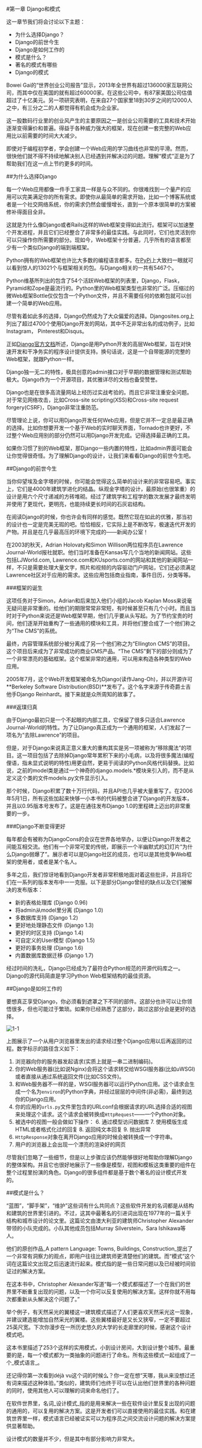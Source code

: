 #第一章 Django和模式

这一章节我们将会讨论以下主题：

- 为什么选择Django？
- Django的前世今生
- Django是如何工作的
- 模式是什么？
- 著名的模式有哪些
- Django的模式

Bowei Gai的“世界创业公司报告”显示，2013年全世界有超过136000家互联网公司，而其中仅在美国的就有超过60000家。在这些公司中，有87家美国公司估值超过了十亿美元。另一项研究表明，在来自27个国家里18到30岁之间的12000人之中，有三分之二的人都觉得有机会成为企业家。

这一股数码行业里的创业风产生的主要原因之一是创业公司需要的工具和技术开始逐渐变得廉价和普遍。得益于各种威力强大的框架，现在创建一套完整的Web应用比以前需要的时间大大减少。

即使对于编程初学者，学会创建一个Web应用的学习曲线也非常的平滑。然而，很快他们就不得不持续地解决别人已经遇到并解决过的问题。理解“模式”正是为了帮助我们在这一点上节约更多的时间。

##为什么选择Django

每一个Web应用都像一件手工家具一样是与众不同的。你很难找到一个量产的应用可以完美满足你的所有需求。即使你从最简单的需求开始，比如一个博客系统或者是一个社交网络系统，你的需求仍然会缓慢增长，直到一个原本很简单的方案被修补得面目全非。

这就是为什么像Django或者Rails这样的Web框架变得如此流行。框架可以加速整个开发进程，并且它们已经整合了非常多的最佳实践。与此同时，它们也灵活到你可以只操作你所需要的部分。现如今，Web框架十分普遍，几乎所有的语言都至少有一个类似Django的端到端框架。

Python拥有的Web框架也许比大多数的编程语言都多。在[PyPi](https://pypi.python.org/pypi)上大致扫一眼就可以看到惊人的13021个与框架相关的包。与Django相关的一共有5467个。

Python维基所列出的包含了54个活跃Web框架的列表里，Django，Flask， Pyramid和Zope是最流行的。Python里的Web框架类型也非常的广泛。压缩过的微Web框架Bottle仅仅包含一个Python文件，并且不需要任何的依赖包就可以创建一个简单的Web应用。

尽管有着如此多的选择，Django仍然成为了大众偏爱的选择。Djangosites.org上列出了超过4700个使用Django开发的网站，其中不乏非常出名的成功例子，比如Instagram， Pinterest和Disqus。

正如[Django官方文档](https://djangoproject.com)所述，Django是用Python开发的高层Web框架，旨在对快速开发和干净务实的程序设计提供支持。换句话说，这是一个自带能源的完整的Web框架，就跟Python一样。

Django独一无二的特性，极具创意的admin接口对于早期的数据管理和测试帮助极大。Django作为一个开源项目，其优雅详尽的文档也备受赞誉。

Django也是在很多高流量网站上经历过实战考验的。而且它非常注重安全问题。对于常见网络攻击，比如Cross-site scripting(XSS)和Cross-site request forgery(CSRF)，Django非常注重防范。

尽管理论上说，你可以用Django开发任何Web应用，但是它并不一定总是最正确的选择。比如你想要开发一个基于Web的实时聊天界面，Tornado也许更好，不过整个Web应用别的部分仍然可以用Django开发完成。记得选择最正确的工具。

如果你习惯了别的Web框架，那Django一些内置的特性，比如admin界面可能会让你觉得很奇怪。为了理解Django的设计，让我们来看看Django的前世今生吧。

##Django的前世今生

当你仰望埃及金字塔的时候，你可能会觉得这么简单的设计来的非常容易吧。事实上，它们是4000年建筑学进化的结晶。纵观金字塔的设计，最原始(也很笨重）的设计是用六个尺寸递减的方砖堆砌。经过了建筑学和工程学的数次发展才最终发明并使用了更现代，更明亮，也能持续更长时间的石灰岩结构。

在阅读Django的时候，你也许会有同样的感觉。既然它现在如此的优雅，那当初的设计也一定是完美无瑕的吧。恰恰相反，它实际上是不断改写，极速迭代开发的产物。并且是在几乎最高压的环境下完成的——新闻办公室！

在2003的秋天，Adrian Holovaty和Simon Willison两位程序员在Lawrence Journal-World报社就职。他们当时准备在Kansas写几个当地的新闻网站。这些包括LJWorld.com, Lawrence.com和KUsports.com的网站和其他的新闻网站一样，不只是需要处理大量文字，照片和视频的内容驱动门户网站，它们还必须满足Lawrence社区对于应用的需求。这些应用包括商业指南，事件日历，分类等等。

###框架的诞生

这项任务对于Simon，Adrian和后来加入他们小组的Jacob Kaplan Moss来说毫无疑问是非常重的。给他们的期限常常非常短，有时候甚至只有几个小时。而且当时对于Python来说还是Web框架早期，他们几乎要从头写起。为了节约宝贵的时间，他们逐渐开始重构了一些通用的模块和工具，并将他们整合成了一个他们称之为“The CMS”的系统。

最终，内容管理系统部分被分离成了另一个他们称之为“Ellington CMS”的项目。这个项目后来成为了非常成功的商业CMS产品。“The CMS”剩下的部分则成为了一个非常漂亮的基础框架。这个框架非常的通用，可以用来构造各种类型的Web应用。

2005年7月，这个Web开发框架被命名为Django(读作Jang-Oh)，并以开源许可**Berkeley Software Distribution(BSD)**发布了。这个名字来源于传奇爵士吉他手Django Reinhardt。接下来就是众所周知的故事了。

###返璞归真

由于Django最初只是一个不起眼的内部工具，它保留了很多只适合Lawrence Journal-World的特性。为了让Django真正成为一个通用的框架，人们发起了一项名为“去除Lawrence”的项目。

但是，对于Django来说真正意义重大的重构其实是另一项被称为“移除魔法”的项目。这一项目包括了去除掉Django常年累积下来的小毛病，以及将很多魔法(编程俚语，指未显式说明的特性)用更自然，更易于阅读的Python风格代码替换。比如说，之前的model类是通过一个神奇的django.models.*模块来引入的，而不是从定义这个类的文件models.py文件显示引入。

那个时候，Django积累了数十万行代码，并且API也几乎被大量重写了。在2006年5月1日，所有这些加起来快够一小本书的代码被整合进了Django的开发版本，并且以0.95版本号发布了。这是在通往发布Django 1.0的里程碑上迈出的非常重要的一步。

###Django不断变得更好

每年都会有被称为DjangoCons的会议在世界各地举办，以便让Django开发者之间能互相交流。他们有一个非常可爱的传统，即展示一个半幽默式的幻灯片“为什么Django弱爆了”。展示者可以是Django社区的成员，也可以是其他竞争Web框架的使用者，或者是某个名人。

多年之后，我们惊讶地看到Django开发者非常积极地面对着这些批评，并且将它们在一系列的版本发布中一一克服。以下是部分Django曾经的缺点以及它们被解决的发布版本：

 - 新的表格处理库 (Django 0.96)
 - 将admin从model里分离 (Django 1.0)
 - 多数据库支持 (Django 1.2)
 - 更好地处理静态文件 (Django 1.3)
 - 更好的时区支持 (Django 1.4)
 - 可自定义的User模型 (Django 1.5)
 - 更好的事务处理 (Django 1.6)
 - 内置数据库数据迁移 (Django 1.7)

经过时间的洗礼，Django已经成为了最符合Python规范的开源代码库之一。Django的源代码简直是学习Python Web框架结构的最佳资源。

##Django是如何工作的

要想真正享受Django，你必须看到遮罩之下不同的部件。这部分也许可以让你领悟很多，但也可能过于繁琐。如果你已经熟悉了这部分，跳过这部分会是更好的选择。

![1-1](images/1-1.png)

上图展示了一个从用户浏览器里发出的请求经过整个Django应用以后再返回的过程。数字标示的路径含义如下：

  1. 浏览器向你的服务器发起请求(实质上就是一串二进制编码)。
  2. 你的Web服务器(比如说Nginx)会将这个请求转交给WSGI服务器(比如uWSGI)或者直接从通过系统返回文件(比如CSS文件)。
  3. 和Web服务器不一样的是，WSGI服务器可以运行Python应用。这个请求会生成一个名为`environ`的Python字典，并经过层层的中间件(非必需)，最终到达你的Django应用。
  4. 你的应用的`urls.py`文件里包含的URLconf会根据请求的URL选择合适的视图来处理这个请求。这个请求会被转换成`HttpRequest`——一个Python对象。
  5. 被选中的视图一般会做如下操作：
  	6. 通过模型访问数据库
  	7. 使用模版生成HTML或者格式化过的回复
  	8. 返回纯文本回复
  	9. 抛出异常
  10. `HttpResponse`对象在离开Django应用的时候会被转换成一个字符串。
  11. 用户的浏览器上会出现一个漂亮的渲染好的网页

尽管我们忽略了一些细节，但是以上步骤应该仍然能够很好地帮助你理解Django的整体架构。并且它也很好地展示了一些像是模型，视图和模板这类重要的组件在整个过程里扮演的角色。Django的很多组件都是基于数个著名的设计模式开发的。

##模式是什么？

“蓝图”，“脚手架”，“维护”这些词有什么共同点？这些软件开发的名词都是从结构和建筑的世界里引进的。不过，这其中最著名的引进词出现在1977年的一篇关于结构和城市设计的论文里。这篇论文由澳大利亚的建筑师Christopher Alexander带领的小队完成的。小队其他成员包括Murray Silverstein，Sara Ishikawa等人。

他们的原创作品_A pattern Language: Towns, Buildings, Construction_提出了一个非常有洞察力的观点，即用户往往比建筑师更清楚他们的建筑。而“模式”这个词在这篇论文出现之后迅速流行起来。模式指的是一些日常问题以及已经被时间验证过的解决方案。

在这本书中，Christopher Alexander写道“每一个模式都描述了一个在我们的世界里不断重复出现的问题，以及一个你可以反复使用的解决方案。这样你就不用每次都重新从头解决这个问题了。”

举个例子，有天然采光的翼楼这一建筑模式描述了人们更喜欢天然采光这一现象，并建议建造能增加自然采光的翼楼。这些翼楼最好是又长又狭窄，一定不要超过25英尺宽。下次你漫步在一所历史悠久的大学的长走廊里的时候，感谢这个设计模式吧。

这本书里描述了253个这样的实用模式，小到设计房间，大到设计整个城市。最重要的是，每一个模式都为一类抽象的问题进行了命名。所有这些模式一起组成了一个_模式语言_。

还记得你第一次看到déjà vu这个词的时候么？你一定在想“天哪，我从来没想过还有词来描述这种体验。”类似的，建筑师们也终于可以在认出他们世界里的各种问题的同时，使用其他人可以理解的词来命名他们了。

在软件世界里，名词_设计模式_指的是用来解决一些在软件设计里反复出现的问题的通用的，可以复用的解决方案。这是开发者们可以直接使用的最佳实践。和在建筑世界里一样，模式语言已经被证实可以为程序员之间交流设计问题的解决方案提供显著帮助。

设计模式的数量并不少，但是其中有部分影响力非常大。

